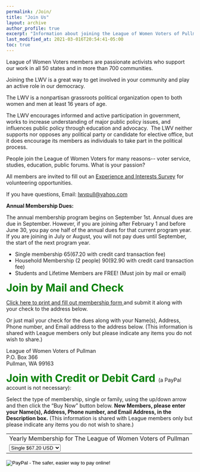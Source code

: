 ```yaml
---
permalink: /Join/
title: "Join Us"
layout: archive
author_profile: true
excerpt: "Information about joining the League of Women Voters of Pullman"
last_modified_at: 2021-03-016T20:54:41-05:00
toc: true
---
```


League of Women Voters members are passionate activists who support our work in all 50 states and in more than 700 communities.

Joining the LWV is a great way to get involved in your community and play an active role in our democracy.

The LWV is a nonpartisan grassroots political organization open to both women and men at least 16 years of age.

The LWV encourages informed and active participation in government, works to increase understanding of major public policy issues, and influences public policy through education and advocacy.  The LWV neither supports nor opposes any political party or candidate for elective office, but it does encourage its members as individuals to take part in the political process.

People join the League of Women Voters for many reasons-- voter service, studies, education, public forums. What is your passion?

All members are invited to fill out an [Experience and Interests Survey](https://lwvpullman.org/assets/PDFs/2022-09-Experience_Interests_Survey.pdf) for volunteering opportunities. 

If you have questions, Email: [lwvpull@yahoo.com](mailto:lwvpull@yahoo.com)

<b>Annual Membership Dues: </b>

The annual membership program begins on September 1st. Annual dues are due in September. However, if you are joining after February 1 and before June 30, you pay one half of the annual dues for that current program year. If you are joining in July or August, you will not pay dues until September, the start of the next program year.   
* Single membership $65 ($67.20 with credit card transaction fee)
* Household Membership (2 people) $90 ($92.90 with credit card transaction fee)
* Students and Lifetime Members are FREE! (Must join by mail or email)

<span style="color:green; font-size:2em;"> **Join by Mail and Check** </span>

[Click here to print and fill out membership form ](https://lwvpullman.org/assets/PDFs/2022-08-Membership_Form.pdf) and submit it along with your check to the address below.

Or just mail your check for the dues along with your Name(s), Address, Phone number, and Email address to the address below.  (This information is shared with League members only but please indicate any items you do not wish to share.)

League of Women Voters of Pullman  
P.O. Box 366  
Pullman, WA 99163

<span style="color:green; font-size:2em;"> **Join with Credit or Debit Card** </span> (a PayPal account is not necessary):

Select the type of membership, single or family, using the up/down arrow and then click the “Buy Now” button below. <b> New Members, please enter your Name(s), Address, Phone number, and Email Address, in the Description box.</b> (This information is shared with League members only but please indicate any items you do not wish to share.)

<form action="https://www.paypal.com/cgi-bin/webscr" method="post" target="_top">
<input type="hidden" name="cmd" value="_s-xclick">
<input type="hidden" name="hosted_button_id" value="KKDU5WAWU2QLY">
<table>
<tr><td><input type="hidden" name="on0" value="Yearly Membership">Yearly Membership for The League of Women Voters of Pullman</td></tr><tr><td><select name="os0">
<option value="Single">Single $67.20 USD</option>
<option value="Family">Family $92.90 USD</option>
</select> </td></tr>
</table>
<input type="hidden" name="currency_code" value="USD">
<input type="image" src="https://www.paypalobjects.com/en_US/i/btn/btn_buynowCC_LG.gif" border="0" name="submit" alt="PayPal - The safer, easier way to pay online!">
<img alt="" border="0" src="https://www.paypalobjects.com/en_US/i/scr/pixel.gif" width="1" height="1">
</form>
